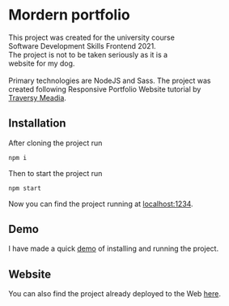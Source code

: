 # Mordern portfolio

This project was created for the university course\
Software Development Skills Frontend 2021.\
The project is not to be taken seriously as it is a\
website for my dog.\
\
Primary technologies are NodeJS and Sass. The project was\
created following Responsive Portfolio Website tutorial by\
[Traversy Meadia](https://www.youtube.com/channel/UC29ju8bIPH5as8OGnQzwJyA).

## Installation

After cloning the project run

```bash
npm i
```

Then to start the project run

```bash
npm start
```

Now you can find the project running at [localhost:1234](http://localhost:1234).

## Demo

I have made a quick [demo](https://youtu.be/pYPx7GlcSvs) of installing and running the project.

## Website

You can also find the project already deployed to the Web [here](https://susannajarventausta.github.io/dist/index.html).
